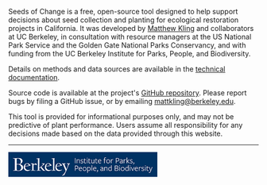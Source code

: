 Seeds of Change is a free, open-source tool designed to help support decisions about seed collection and planting for ecological restoration projects in California. It was developed by [Matthew Kling](http://matthewkling.net/) and collaborators at UC Berkeley, in consultation with resource managers at the US National Park Service and the Golden Gate National Parks Conservancy, and with funding from the UC Berkeley Institute for Parks, People, and Biodiversity.

Details on methods and data sources are available in the [technical documentation](seeds-of-change-technical-documentation.pdf).

Source code is available at the project's [GitHub repository](https://github.com/matthewkling/seeds-of-change). Please report bugs by filing a GitHub issue, or by emailing [mattkling\@berkeley.edu](mailto:mattkling@berkeley.edu).

This tool is provided for informational purposes only, and may not be predictive of plant performance. Users assume all responsibility for any decisions made based on the data provided through this website.

---

<img src="images/BIPPB_logo.jpg" alt="BIPPB logo" style="width:300px;"/>
